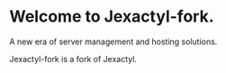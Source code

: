 # Welcome to Jexactyl-fork.

A new era of server management and hosting solutions.

Jexactyl-fork is a fork of Jexactyl.
